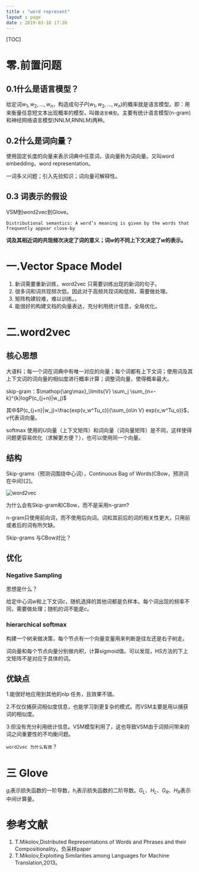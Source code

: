 ```yaml
---
title : "word represent"
layout : page
date : 2019-03-18 17:20
---
```


[TOC]

# 零.前置问题

## 0.1什么是语言模型？

给定词$w_1,w_2,...,w_n$，构造成句子$P(w_1,w_2,...,w_n)$的概率就是语言模型。即：用来衡量任意短文本出现概率的模型，叫做`语言模型`。主要有统计语言模型(n-gram)和神经网络语言模型(NNLM,RNNLM)两种。



## 0.2什么是词向量？

使用固定长度的向量来表示词典中任意词，该向量称为词向量。又叫word embedding，word representation。

一词多义问题；引入先验知识；词向量可解释性。

## 0.3 词表示的假设

VSM到word2vec到Glove。

`Distributional semantics: A word’s meaning is given by the words that frequently appear close-by `

**词及其相近词的共现频次决定了词的意义；词$w$的不同上下文决定了$w$的表示。**





# 一.Vector Space Model

1. 新词需要重新训练，word2vec 只需要训练出现的新词的句子。
2. 很多词和词共现频次低。因此对于高频共现词和低频，需要做处理。
3. 矩阵构建较难，难以训练。。
4. 能很好的构建文档的向量表达，充分利用统计信息，全局优化。



# 二.word2vec

## 核心思想

大语料；每一个词在词典中有唯一对应的向量；每个词都有上下文词；使用词及其上下文词的词向量的相似度进行概率计算；调整词向量，使得概率最大。

skip-gram：$\mathop{\arg\max}_\limits{V} \sum_j \sum_{n=-k}^{k}logP(c_{j+n}|w_j)$

其中$P(c_{j+n}|w_j)=\frac{exp(v_w^Tu_c)}{\sum_{o\in V} exp(v_w^Tu_o)}$，$v$代表词向量。

softmax 使用的$U$向量（上下文矩阵）和词向量（词向量矩阵）是不同，这样使得问题更容易优化（求解更方便？），也可以使用同一个向量。



## 结构

Skip-grams（预测词围绕中心词），Continuous Bag of Words(CBow，预测词在中间)[2]。

<img src="/wiki/static/images/word2vec1.png" alt="word2vec" />

为什么会有Skip-gram和CBow，而不是采用n-gram?

​      n-gram只使用前向词，而不使用后向词。词和其前后的词的相关性更大，只用前或者后的词有所欠缺。

Skip-grams 与CBow对比？

## 优化

### Negative Sampling

 思想是什么？

给定中心词$w$和上下文词$c$，随机选择的其他词都是负样本。每个词出现的频率不同，需要做处理；随机的词不能是$c$。

### hierarchical softmax 

 构建一个树来做决策，每个节点有一个向量变量用来判断是往左还是右子树走。

词向量和每个节点向量分别做内积，计算sigmoid值。可以发现，HS方法的下上文矩阵不是对应于具体的词。

## 优缺点



1.能很好地应用到其他的nlp 任务，且效果不错。

2.不仅仅捕获词相似度信息，也能学习到更复杂的模式。而VSM主要是用以捕获词的相似度。

3.但没有充分利用统计信息。VSM模型利用了，这也导致VSM由于词频问带来的词之间重要性的不均衡问题。



`word2vec 为什么有效`？

 

# 三 Glove



$g_i$表示损失函数的一阶导数，$h_i$表示损失函数的二阶导数。$G_L、H_L、G_R、H_R$表示中间计算量。

# 参考文献

1. T.Mikolov,Distributed Representations of Words and Phrases and their Compositionality。负采样paper
2. T.Mikolov,Exploiting Similarities among Languages for Machine Translation,2013。